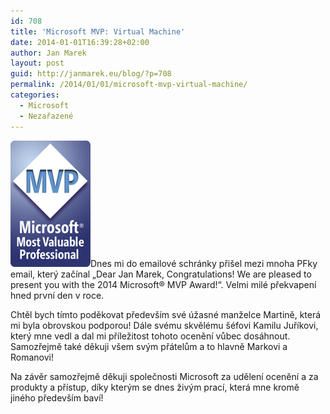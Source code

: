 ```yaml
---
id: 708
title: 'Microsoft MVP: Virtual Machine'
date: 2014-01-01T16:39:28+02:00
author: Jan Marek
layout: post
guid: http://janmarek.eu/blog/?p=708
permalink: /2014/01/01/microsoft-mvp-virtual-machine/
categories:
  - Microsoft
  - Nezařazené
---
```

[<img class="size-full wp-image-709 alignleft" src="/wp-content/uploads/2014/01/mvp.png" alt="mvp" width="128" height="202" />](/wp-content/uploads/2014/01/mvp.png)Dnes mi do emailové schránky přišel mezi mnoha PFky email, který začínal &#8222;Dear Jan Marek, Congratulations! We are pleased to present you with the 2014 Microsoft® MVP Award!&#8220;. Velmi milé překvapení hned první den v roce.

Chtěl bych tímto poděkovat především své úžasné manželce Martině, která mi byla obrovskou podporou! Dále svému skvělému šéfovi Kamilu Juříkovi, který mne vedl a dal mi příležitost tohoto ocenění vůbec dosáhnout. Samozřejmě také děkuji všem svým přátelům a to hlavně Markovi a Romanovi!

Na závěr samozřejmě děkuji společnosti Microsoft za udělení ocenění a za produkty a přístup, díky kterým se dnes živým prací, která mne kromě jiného především baví!

